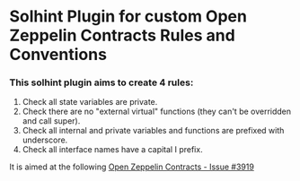 # Solhint Plugin for custom Open Zeppelin Contracts Rules and Conventions

### This solhint plugin aims to create 4 rules:

1. Check all state variables are private.
2. Check there are no "external virtual" functions (they can't be overridden and call super).
3. Check all internal and private variables and functions are prefixed with underscore.
4. Check all interface names have a capital I prefix.

It is aimed at the following [Open Zeppelin Contracts - Issue #3919](https://github.com/OpenZeppelin/openzeppelin-contracts/issues/3919)
